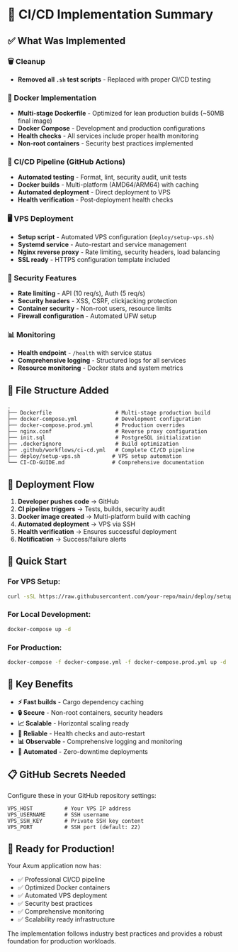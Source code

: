 # 🚀 CI/CD Implementation Summary

## ✅ What Was Implemented

### 🗑️ Cleanup
- **Removed all `.sh` test scripts** - Replaced with proper CI/CD testing

### 🐳 Docker Implementation
- **Multi-stage Dockerfile** - Optimized for lean production builds (~50MB final image)
- **Docker Compose** - Development and production configurations
- **Health checks** - All services include proper health monitoring
- **Non-root containers** - Security best practices implemented

### 🔧 CI/CD Pipeline (GitHub Actions)
- **Automated testing** - Format, lint, security audit, unit tests
- **Docker builds** - Multi-platform (AMD64/ARM64) with caching
- **Automated deployment** - Direct deployment to VPS
- **Health verification** - Post-deployment health checks

### 🖥️ VPS Deployment
- **Setup script** - Automated VPS configuration (`deploy/setup-vps.sh`)
- **Systemd service** - Auto-restart and service management
- **Nginx reverse proxy** - Rate limiting, security headers, load balancing
- **SSL ready** - HTTPS configuration template included

### 🔐 Security Features
- **Rate limiting** - API (10 req/s), Auth (5 req/s)
- **Security headers** - XSS, CSRF, clickjacking protection
- **Container security** - Non-root users, resource limits
- **Firewall configuration** - Automated UFW setup

### 📊 Monitoring
- **Health endpoint** - `/health` with service status
- **Comprehensive logging** - Structured logs for all services
- **Resource monitoring** - Docker stats and system metrics

## 📁 File Structure Added

```
.
├── Dockerfile                    # Multi-stage production build
├── docker-compose.yml            # Development configuration
├── docker-compose.prod.yml       # Production overrides
├── nginx.conf                    # Reverse proxy configuration
├── init.sql                      # PostgreSQL initialization
├── .dockerignore                 # Build optimization
├── .github/workflows/ci-cd.yml   # Complete CI/CD pipeline
├── deploy/setup-vps.sh          # VPS setup automation
└── CI-CD-GUIDE.md               # Comprehensive documentation
```

## 🔄 Deployment Flow

1. **Developer pushes code** → GitHub
2. **CI pipeline triggers** → Tests, builds, security audit
3. **Docker image created** → Multi-platform build with caching
4. **Automated deployment** → VPS via SSH
5. **Health verification** → Ensures successful deployment
6. **Notification** → Success/failure alerts

## 🚀 Quick Start

### For VPS Setup:
```bash
curl -sSL https://raw.githubusercontent.com/your-repo/main/deploy/setup-vps.sh | bash
```

### For Local Development:
```bash
docker-compose up -d
```

### For Production:
```bash
docker-compose -f docker-compose.yml -f docker-compose.prod.yml up -d
```

## 🎯 Key Benefits

- **⚡ Fast builds** - Cargo dependency caching
- **🔒 Secure** - Non-root containers, security headers
- **📈 Scalable** - Horizontal scaling ready
- **🔄 Reliable** - Health checks and auto-restart
- **📊 Observable** - Comprehensive logging and monitoring
- **🚀 Automated** - Zero-downtime deployments

## 📋 GitHub Secrets Needed

Configure these in your GitHub repository settings:

```
VPS_HOST          # Your VPS IP address
VPS_USERNAME      # SSH username
VPS_SSH_KEY       # Private SSH key content
VPS_PORT          # SSH port (default: 22)
```

## 🎉 Ready for Production!

Your Axum application now has:
- ✅ Professional CI/CD pipeline
- ✅ Optimized Docker containers
- ✅ Automated VPS deployment
- ✅ Security best practices
- ✅ Comprehensive monitoring
- ✅ Scalability ready infrastructure

The implementation follows industry best practices and provides a robust foundation for production workloads.
